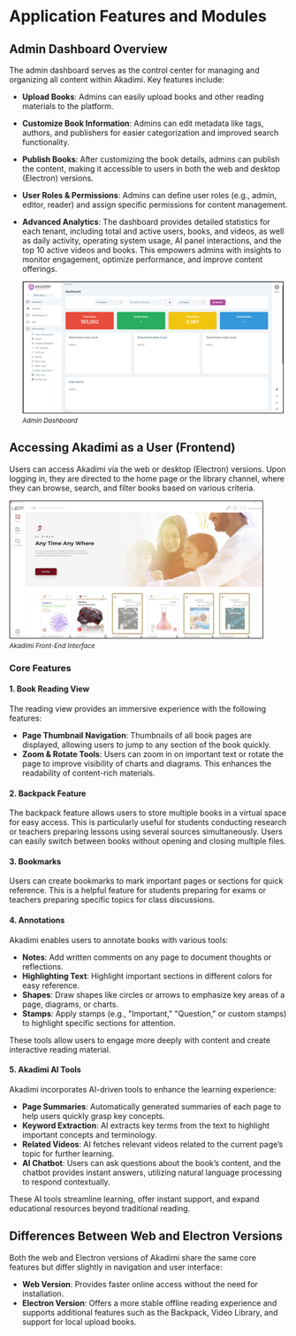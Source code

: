 # Application Features and Modules

## Admin Dashboard Overview
The admin dashboard serves as the control center for managing and organizing all content within Akadimi. Key features include:
- **Upload Books**: Admins can easily upload books and other reading materials to the platform.
- **Customize Book Information**: Admins can edit metadata like tags, authors, and publishers for easier categorization and improved search functionality.
- **Publish Books**: After customizing the book details, admins can publish the content, making it accessible to users in both the web and desktop (Electron) versions.
- **User Roles & Permissions**: Admins can define user roles (e.g., admin, editor, reader) and assign specific permissions for content management.
- **Advanced Analytics**: The dashboard provides detailed statistics for each tenant, including total and active users, books, and videos, as well as daily activity, operating system usage, AI panel interactions, and the top 10 active videos and books. This empowers admins with insights to monitor engagement, optimize performance, and improve content offerings.

   ![Admin dashboard](Admin-dashboard.png)
   <small><em>Admin Dashboard</em></small>
   <br>
  
## Accessing Akadimi as a User (Frontend)
Users can access Akadimi via the web or desktop (Electron) versions. Upon logging in, they are directed to the home page or the library channel, where they can browse, search, and filter books based on various criteria.

![Electron App Front-End Interface](Frontend.png)
<small><em>Akadimi Front-End Interface</em></small>
<br>


### Core Features

#### 1. Book Reading View
The reading view provides an immersive experience with the following features:
- **Page Thumbnail Navigation**: Thumbnails of all book pages are displayed, allowing users to jump to any section of the book quickly.
- **Zoom & Rotate Tools**: Users can zoom in on important text or rotate the page to improve visibility of charts and diagrams. This enhances the readability of content-rich materials.

#### 2. Backpack Feature
The backpack feature allows users to store multiple books in a virtual space for easy access. This is particularly useful for students conducting research or teachers preparing lessons using several sources simultaneously. Users can easily switch between books without opening and closing multiple files.

#### 3. Bookmarks
Users can create bookmarks to mark important pages or sections for quick reference. This is a helpful feature for students preparing for exams or teachers preparing specific topics for class discussions.

#### 4. Annotations
Akadimi enables users to annotate books with various tools:
- **Notes**: Add written comments on any page to document thoughts or reflections.
- **Highlighting Text**: Highlight important sections in different colors for easy reference.
- **Shapes**: Draw shapes like circles or arrows to emphasize key areas of a page, diagrams, or charts.
- **Stamps**: Apply stamps (e.g., "Important," "Question," or custom stamps) to highlight specific sections for attention.

These tools allow users to engage more deeply with content and create interactive reading material.

#### 5. Akadimi AI Tools
Akadimi incorporates AI-driven tools to enhance the learning experience:
- **Page Summaries**: Automatically generated summaries of each page to help users quickly grasp key concepts.
- **Keyword Extraction**: AI extracts key terms from the text to highlight important concepts and terminology.
- **Related Videos**: AI fetches relevant videos related to the current page’s topic for further learning.
- **AI Chatbot**: Users can ask questions about the book’s content, and the chatbot provides instant answers, utilizing natural language processing to respond contextually.

These AI tools streamline learning, offer instant support, and expand educational resources beyond traditional reading.

## Differences Between Web and Electron Versions
Both the web and Electron versions of Akadimi share the same core features but differ slightly in navigation and user interface:
- **Web Version**: Provides faster online access without the need for installation.
- **Electron Version**: Offers a more stable offline reading experience and supports additional features such as the Backpack, Video Library, and support for local upload books.


